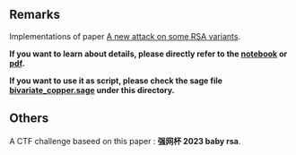 
## Remarks

Implementations of paper [A new attack on some RSA variants](https://www.sciencedirect.com/science/article/pii/S0304397523002116).

**If you want to learn about details, please directly refer to the [notebook](./copper_imp.ipynb) or [pdf](./note-book.pdf).**

**If you want to use it as script, please check the sage file [bivariate_copper.sage](./bivariate_copper.sage) under this directory.**


## Others

A CTF challenge baseed on this paper : **强网杯 2023 baby rsa**.